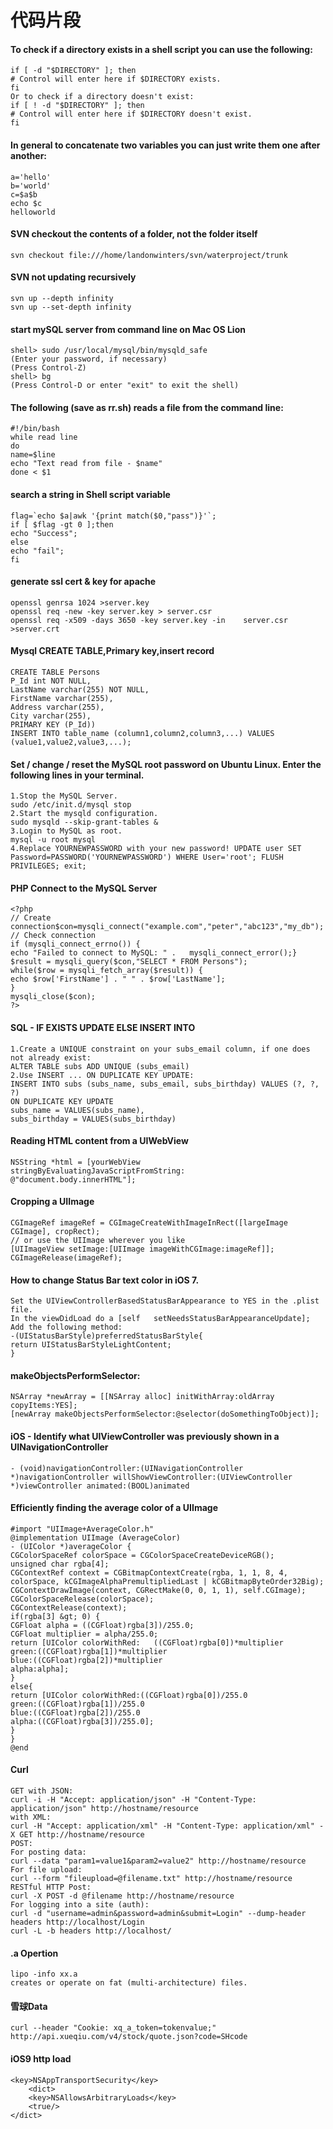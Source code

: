 # 代码片段
#### To check if a directory exists in a shell script you can use the following:
	
	if [ -d "$DIRECTORY" ]; then
	# Control will enter here if $DIRECTORY exists.
	fi
	Or to check if a directory doesn't exist:
	if [ ! -d "$DIRECTORY" ]; then
	# Control will enter here if $DIRECTORY doesn't exist.
	fi
	
#### In general to concatenate two variables you can just write them one after another:

	a='hello'
	b='world'
	c=$a$b
	echo $c
	helloworld
	
#### SVN checkout the contents of a folder, not the folder itself

	svn checkout file:///home/landonwinters/svn/waterproject/trunk
	
#### SVN not updating recursively

	svn up --depth infinity
	svn up --set-depth infinity
	
#### start mySQL server from command line on Mac OS Lion

	shell> sudo /usr/local/mysql/bin/mysqld_safe
	(Enter your password, if necessary)
	(Press Control-Z)
	shell> bg
	(Press Control-D or enter "exit" to exit the shell)
	
#### The following (save as rr.sh) reads a file from the command line:

	#!/bin/bash
	while read line
	do
	name=$line
	echo "Text read from file - $name"
	done < $1

#### search a string in Shell script variable

	flag=`echo $a|awk '{print match($0,"pass")}'`;
	if [ $flag -gt 0 ];then
	echo "Success";
	else
	echo "fail";
	fi

#### generate ssl cert & key for apache

	openssl genrsa 1024 >server.key
	openssl req -new -key server.key > server.csr
	openssl req -x509 -days 3650 -key server.key -in 	server.csr >server.crt

#### Mysql CREATE TABLE,Primary key,insert record
	
	CREATE TABLE Persons
	P_Id int NOT NULL,
	LastName varchar(255) NOT NULL,
	FirstName varchar(255),
	Address varchar(255),
	City varchar(255),
	PRIMARY KEY (P_Id))
	INSERT INTO table_name (column1,column2,column3,...) VALUES (value1,value2,value3,...);

#### Set / change / reset the MySQL root password on Ubuntu Linux. Enter the following lines in your terminal.

	1.Stop the MySQL Server.
	sudo /etc/init.d/mysql stop
	2.Start the mysqld configuration.
	sudo mysqld --skip-grant-tables &
	3.Login to MySQL as root.
	mysql -u root mysql
	4.Replace YOURNEWPASSWORD with your new password! UPDATE user SET Password=PASSWORD('YOURNEWPASSWORD') WHERE User='root'; FLUSH PRIVILEGES; exit;

#### PHP Connect to the MySQL Server

	<?php
	// Create connection$con=mysqli_connect("example.com","peter","abc123","my_db");
	// Check connection
	if (mysqli_connect_errno()) {
	echo "Failed to connect to MySQL: " . 	mysqli_connect_error();}
	$result = mysqli_query($con,"SELECT * FROM Persons");
	while($row = mysqli_fetch_array($result)) {
	echo $row['FirstName'] . " " . $row['LastName'];
	}
	mysqli_close($con);
	?>

#### SQL - IF EXISTS UPDATE ELSE INSERT INTO
	
	1.Create a UNIQUE constraint on your subs_email column, if one does not already exist:
	ALTER TABLE subs ADD UNIQUE (subs_email)
	2.Use INSERT ... ON DUPLICATE KEY UPDATE:
	INSERT INTO subs (subs_name, subs_email, subs_birthday) VALUES (?, ?, ?)
	ON DUPLICATE KEY UPDATE
	subs_name = VALUES(subs_name),
	subs_birthday = VALUES(subs_birthday)

#### Reading HTML content from a UIWebView
	NSString *html = [yourWebView	stringByEvaluatingJavaScriptFromString:
	@"document.body.innerHTML"];

#### Cropping a UIImage
	CGImageRef imageRef = CGImageCreateWithImageInRect([largeImage CGImage], cropRect);
	// or use the UIImage wherever you like
	[UIImageView setImage:[UIImage imageWithCGImage:imageRef]];
	CGImageRelease(imageRef);

#### How to change Status Bar text color in iOS 7.
	Set the UIViewControllerBasedStatusBarAppearance to YES in the .plist file.
	In the viewDidLoad do a [self 	setNeedsStatusBarAppearanceUpdate];
	Add the following method:
	-(UIStatusBarStyle)preferredStatusBarStyle{
	return UIStatusBarStyleLightContent;
	}
	
#### makeObjectsPerformSelector:
	NSArray *newArray = [[NSArray alloc] initWithArray:oldArray copyItems:YES];
	[newArray makeObjectsPerformSelector:@selector(doSomethingToObject)];
#### iOS - Identify what UIViewController was previously shown in a UINavigationController
	- (void)navigationController:(UINavigationController *)navigationController willShowViewController:(UIViewController *)viewController animated:(BOOL)animated

#### Efficiently finding the average color of a UIImage
	#import "UIImage+AverageColor.h"
	@implementation UIImage (AverageColor)
	- (UIColor *)averageColor {
	CGColorSpaceRef colorSpace = CGColorSpaceCreateDeviceRGB();
	unsigned char rgba[4];
	CGContextRef context = CGBitmapContextCreate(rgba, 1, 1, 8, 4, colorSpace, kCGImageAlphaPremultipliedLast | kCGBitmapByteOrder32Big);
	CGContextDrawImage(context, CGRectMake(0, 0, 1, 1), self.CGImage);
	CGColorSpaceRelease(colorSpace);
	CGContextRelease(context);
	if(rgba[3] &gt; 0) {
	CGFloat alpha = ((CGFloat)rgba[3])/255.0;
	CGFloat multiplier = alpha/255.0;
	return [UIColor colorWithRed:	((CGFloat)rgba[0])*multiplier
	green:((CGFloat)rgba[1])*multiplier
	blue:((CGFloat)rgba[2])*multiplier
	alpha:alpha];
	}
	else{
	return [UIColor colorWithRed:((CGFloat)rgba[0])/255.0
	green:((CGFloat)rgba[1])/255.0
	blue:((CGFloat)rgba[2])/255.0
	alpha:((CGFloat)rgba[3])/255.0];
	}
	}
	@end
#### Curl 
	GET with JSON:
	curl -i -H "Accept: application/json" -H "Content-Type: application/json" http://hostname/resource
	with XML:
	curl -H "Accept: application/xml" -H "Content-Type: application/xml" -X GET http://hostname/resource
	POST:
	For posting data:
	curl --data "param1=value1&param2=value2" http://hostname/resource
	For file upload:
	curl --form "fileupload=@filename.txt" http://hostname/resource
	RESTful HTTP Post:
	curl -X POST -d @filename http://hostname/resource
	For logging into a site (auth):
	curl -d "username=admin&password=admin&submit=Login" --dump-header headers http://localhost/Login
	curl -L -b headers http://localhost/
#### .a Opertion
	lipo -info xx.a
	creates or operate on fat (multi-architecture) files.
#### 雪球Data
	curl --header "Cookie: xq_a_token=tokenvalue;" http://api.xueqiu.com/v4/stock/quote.json?code=SHcode
	
#### iOS9 http load
	<key>NSAppTransportSecurity</key>
		<dict>
   	 	<key>NSAllowsArbitraryLoads</key>
   	 	<true/>
	</dict>